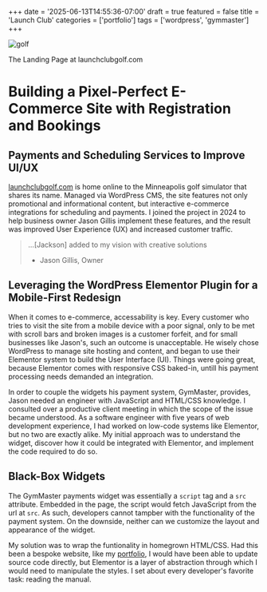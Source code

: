 +++
date = '2025-06-13T14:55:36-07:00'
draft = true
featured = false
title = 'Launch Club'
categories = ['portfolio']
tags = ['wordpress', 'gymmaster']
+++

![golf](/content/portfolio/launch-club/landing.png)

<amall>The Landing Page at launchclubgolf.com</small>

# Building a Pixel-Perfect E-Commerce Site with Registration and Bookings

## Payments and Scheduling Services to Improve UI/UX

[launchclubgolf.com](https://launchclubgolf.com) is home online to the Minneapolis golf simulator that shares its name. Managed via WordPress CMS, the site features not only promotional and informational content, but interactive e-commerce integrations for scheduling and payments. I joined the project in 2024 to help business owner Jason Gillis implement these features, and the result was improved User Experience (UX) and increased customer traffic.

> ...[Jackson] added to my vision with creative solutions
>
> - Jason Gillis, Owner

<!-- ![Launch Club Cards](/content/portfolio/launch-club/launch-club-cards.png) -->

## Leveraging the WordPress Elementor Plugin for a Mobile-First Redesign

When it comes to e-commerce, accessability is key. Every customer who tries to visit the site from a mobile device with a poor signal, only to be met with scroll bars and broken images is a customer forfeit, and for small businesses like Jason's, such an outcome is unacceptable. He wisely chose WordPress to manage site hosting and content, and began to use their Elementor system to build the User Interface (UI). Things were going great, because Elementor comes with responsive CSS baked-in, untill his payment processing needs demanded an integration.

In order to couple the widgets his payment system, GymMaster, provides, Jason needed an engineer with JavaScript and HTML/CSS knowledge. I consulted over a productive client meeting in which the scope of the issue became understood. As a software engineer with five years of web development experience, I had worked on low-code systems like Elementor, but no two are exactly alike. My initial approach was to understand the widget, discover how it could be integrated with Elementor, and implement the code required to do so.

## Black-Box Widgets

The GymMaster payments widget was essentially a `script` tag and a `src` attribute. Embedded in the page, the script would fetch JavaScript from the url at `src`. As such, developers cannot tampber with the functionality of the payment system. On the downside, neither can we customize the layout and appearance of the widget.

My solution was to wrap the funtionality in homegrown HTML/CSS. Had this been a bespoke website, like my [portfolio](https://abstractionjackson.com/), I would have been able to update source code directly, but Elementor is a layer of abstraction through which I would need to manipulate the styles. I set about every developer's favorite task: reading the manual.
